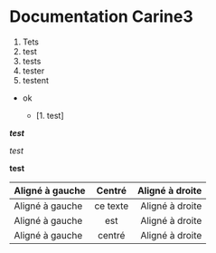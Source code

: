 # Documentation Carine3

1. Tets
2. test
3. tests
4. tester
5. testent


* ok

  - [1. test]
 
**_test_**

_test_

**test**

| Aligné à gauche  | Centré          | Aligné à droite |
| :--------------- |:---------------:| -----:|
| Aligné à gauche  |   ce texte        |  Aligné à droite |
| Aligné à gauche  | est             |   Aligné à droite |
| Aligné à gauche  | centré          |    Aligné à droite |

